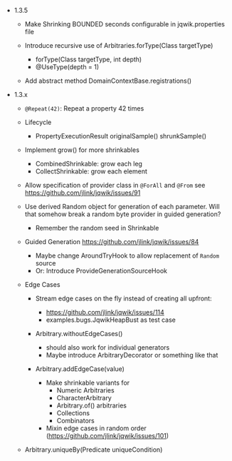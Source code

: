 - 1.3.5

    - Make Shrinking BOUNDED seconds configurable in jqwik.properties file
    
    - Introduce recursive use of Arbitraries.forType(Class<T> targetType)
        - forType(Class<T> targetType, int depth)
        - @UseType(depth = 1)

    - Add abstract method DomainContextBase.registrations()
    
- 1.3.x

    - `@Repeat(42)`: Repeat a property 42 times

    - Lifecycle
        - PropertyExecutionResult
            originalSample()
            shrunkSample()

    - Implement grow() for more shrinkables
        - CombinedShrinkable: grow each leg
        - CollectShrinkable: grow each element

    - Allow specification of provider class in `@ForAll` and `@From`
      see https://github.com/jlink/jqwik/issues/91

    - Use derived Random object for generation of each parameter.
      Will that somehow break a random byte provider in guided generation?
      - Remember the random seed in Shrinkable

    - Guided Generation
      https://github.com/jlink/jqwik/issues/84
      - Maybe change AroundTryHook to allow replacement of `Random` source
      - Or: Introduce ProvideGenerationSourceHook
      
    - Edge Cases
        - Stream edge cases on the fly instead of creating all upfront:
           - https://github.com/jlink/jqwik/issues/114
           - examples.bugs.JqwikHeapBust as test case
    
        - Arbitrary.withoutEdgeCases() 
            - should also work for individual generators
            - Maybe introduce ArbitraryDecorator or something like that
        
        - Arbitrary.addEdgeCase(value) 
            - Make shrinkable variants for
                - Numeric Arbitraries
                - CharacterArbitrary
                - Arbitrary.of() arbitraries
                - Collections
                - Combinators
            - Mixin edge cases in random order (https://github.com/jlink/jqwik/issues/101)

    - Arbitrary.uniqueBy(Predicate<T> uniqueCondition)
    

